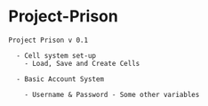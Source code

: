 Project-Prison
==============

    Project Prison v 0.1
    
      - Cell system set-up
        - Load, Save and Create Cells
        
      - Basic Account System
      
        - Username & Password - Some other variables
